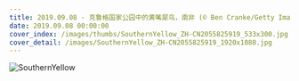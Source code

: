 ```yaml
---
title: 2019.09.08 - 克鲁格国家公园中的黄嘴犀鸟，南非 (© Ben Cranke/Getty Image)
date: 2019.09.08 00:00:00
cover_index: /images/thumbs/SouthernYellow_ZH-CN2055825919_533x300.jpg
cover_detail: /images/SouthernYellow_ZH-CN2055825919_1920x1080.jpg
---
```


![SouthernYellow](/images/SouthernYellow_ZH-CN2055825919_1920x1080.jpg)
